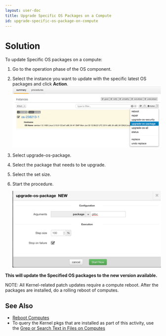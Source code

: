 ```yaml
---
layout: user-doc
title: Upgrade Specific OS Packages on a Compute
id: upgrade-specific-os-package-on-compute
---
```


# Solution

To update Specific OS packages on a compute:

1. Go to the operation phase of the OS component.
2. Select the instance you want to update with the specific latest OS packages and click **Action**.
    ![Upgrade Specific OS Package Compute](/assets/docs/local/images/upgrade-specific-os-package-on-compute.png)
3. Select upgrade-os-package.
4. Select the package that needs to be upgrade.
5. Select the set size.
6. Start the procedure.
  
    ![Upgrade Specific OS Package Compute New](/assets/docs/local/images/upgrade-specific-os-package-on-compute-new.png)

**This will update the Specified OS packages to the new version available.**

NOTE: All Kernel-related patch updates require a compute reboot. After the packages are installed, do a rolling reboot of computes.

## See Also


* <a href="/user/howto/reboot-computes.html">Reboot Computes</a>
* To query the Kernel pkgs that are installed as part of this activity, use the 
<a href="/user/howto/grep-or-search-text-in-files-on-computes.html">Grep or Search Text in Files on Computes</a>



